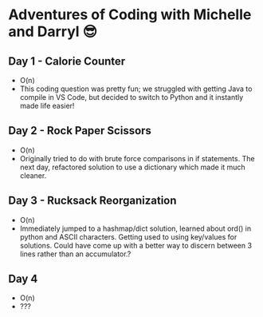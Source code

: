 # Adventures of Coding with Michelle and Darryl 😎

## Day 1 - Calorie Counter
* O(n)
* This coding question was pretty fun; we struggled with getting Java to compile in VS Code, but decided to switch to Python and it instantly made life easier!
## Day 2 - Rock Paper Scissors
* O(n)
* Originally tried to do with brute force comparisons in if statements. The next day, refactored solution to use a dictionary which made it much cleaner.
## Day 3 - Rucksack Reorganization
* O(n)
* Immediately jumped to a hashmap/dict solution, learned about ord() in python and ASCII characters. Getting used to using key/values for solutions. Could have come up with a better way to discern between 3 lines rather than an accumulator.?
## Day 4
* O(n)
* ???
